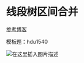 # 线段树区间合并

[参考博客](https://blog.csdn.net/Q755100802/article/details/88750676)

模板题：hdu1540

![在这里插入图片描述](https://img-blog.csdnimg.cn/20200206230830601.png?x-oss-process=image/watermark,type_ZmFuZ3poZW5naGVpdGk,shadow_10,text_aHR0cHM6Ly9ibG9nLmNzZG4ubmV0L3FxXzQzMjM1NTQw,size_16,color_FFFFFF,t_70)